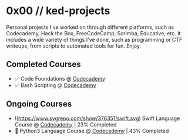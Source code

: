 # 0x00 // ked-projects
Personal projects I've worked on through different platforms, such as Codecademy, Hack the Box, FreeCodeCamp, Scrimba, Educative, etc. It includes a wide variety of things I've done, such as programming or CTF writeups, from scripts to automated tools for fun. Enjoy.


## Completed Courses
- ✅ Code Foundations @ [Codecademy](https://www.codecademy.com/learn/paths/code-foundations)
- ✅ Bash Scripting @ [Codecademy](https://www.codecademy.com/learn/bash-scripting)

## Ongoing Courses
- !(https://www.svgrepo.com/show/376351/swift.svg) Swift Language Course @ [Codecademy](https://www.codecademy.com/learn/learn-swift) | 23% Completed
- 🐍 Python3 Language Course @ [Codecademy](https://www.codecademy.com/learn/learn-python-3) | 43% Completed
